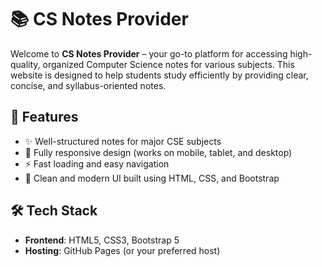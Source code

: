 # 📚 CS Notes Provider

Welcome to **CS Notes Provider** – your go-to platform for accessing high-quality, organized Computer Science notes for various subjects. This website is designed to help students study efficiently by providing clear, concise, and syllabus-oriented notes.

## 🚀 Features

- ✨ Well-structured notes for major CSE subjects
- 📱 Fully responsive design (works on mobile, tablet, and desktop)
- ⚡ Fast loading and easy navigation
- 🎨 Clean and modern UI built using HTML, CSS, and Bootstrap

## 🛠️ Tech Stack

- **Frontend**: HTML5, CSS3, Bootstrap 5
- **Hosting**: GitHub Pages (or your preferred host)


